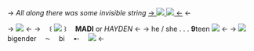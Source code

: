 -> *All along there was some invisible string*  [
-> ![](https://media.discordapp.net/attachments/860333357169508355/1055333638893482075/Qx8zkvv.png) ![](https://media.discordapp.net/attachments/860333357169508355/1055333639082217512/3BExzD9.png) <-](https://rentry.co/GRAYSON-) <-

-> ![](https://cdn.discordapp.com/attachments/871900038647906384/1163563711307464895/IMG_9486.jpg?ex=65400826&is=652d9326&hm=7fe70cefc47cd4b5762b6511deb98a653de10190e2a74ecbbf8de4f66aa27aef&) <-
-> 　꒰ ![](https://media.discordapp.net/attachments/1049607541274968124/1057181916190752868/image0.gif) ꒱  　**MADI**  or *HAYDEN* <-
-> he / she  .  .  .  **9**teen ![](https://media.discordapp.net/attachments/1049607541274968124/1057181887946293248/image0.gif) <-
-> ![](https://media.discordapp.net/attachments/1049607541274968124/1057181957538201690/image0.gif)   　bigender  　⁓  　bi  　➸  　![](https://media.discordapp.net/attachments/1049607541274968124/1057182264594792478/image0.gif) <-